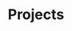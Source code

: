 --- 
title: Projects
layout: single
description: These are all of my data science projects I've worked on or I'm currently working on.
showReadingTime: false
ShowShareButtons: false
modified: 2023-01-29
keywords:
  - MrArkon
  - kitsu.py
  - JukeBox
  - Winston
  - Portfolio
  - Rustic
---